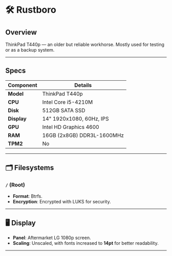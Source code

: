 # 🛠️ Rustboro

## Overview

ThinkPad T440p — an older but reliable workhorse. Mostly used for testing or as a backup system.

______________________________________________________________________

## Specs

| Component  | Details                    |
|------------|----------------------------|
| **Model**  | ThinkPad T440p             |
| **CPU**    | Intel Core i5-4210M        |
| **Disk**   | 512GB SATA SSD             |
| **Display**| 14" 1920x1080, 60Hz, IPS   |
| **GPU**    | Intel HD Graphics 4600     |
| **RAM**    | 16GB (2x8GB) DDR3L-1600MHz |
| **TPM2**   | No                         |

______________________________________________________________________

## 🗂 Filesystems

### `/` (Root)

- **Format**: Btrfs.
- **Encryption**: Encrypted with LUKS for security.

______________________________________________________________________

## 🖥 Display

- **Panel**: Aftermarket LG 1080p screen.
- **Scaling**: Unscaled, with fonts increased to **14pt** for better readability.

______________________________________________________________________
